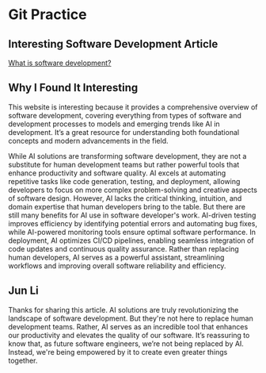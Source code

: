 # Git Practice

## Interesting Software Development Article 
[What is software development?](https://money.usnews.com/careers/best-jobs/software-developer)

## Why I Found It Interesting

This website is interesting because it provides a comprehensive overview of software development, covering everything from types of software and development processes to models and emerging trends like AI in development. It’s a great resource for understanding both foundational concepts and modern advancements in the field.

While AI solutions are transforming software development, they are not a substitute for human development teams but rather powerful tools that enhance productivity and software quality. AI excels at automating repetitive tasks like code generation, testing, and deployment, allowing developers to focus on more complex problem-solving and creative aspects of software design. However, AI lacks the critical thinking, intuition, and domain expertise that human developers bring to the table. But there are still many benefits for AI use in software developer's work. AI-driven testing improves efficiency by identifying potential errors and automating bug fixes, while AI-powered monitoring tools ensure optimal software performance. In deployment, AI optimizes CI/CD pipelines, enabling seamless integration of code updates and continuous quality assurance. Rather than replacing human developers, AI serves as a powerful assistant, streamlining workflows and improving overall software reliability and efficiency.

## Jun Li
Thanks for sharing this article. AI solutions are truly revolutionizing the landscape of software development. But they're not here to replace human development teams. Rather, AI serves as an incredible tool that enhances our productivity and elevates the quality of our software. It’s reassuring to know that, as future software engineers, we’re not being replaced by AI. Instead, we're being empowered by it to create even greater things together.
